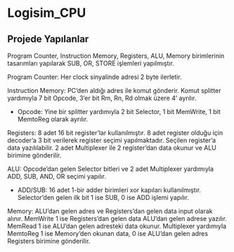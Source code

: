 # Logisim_CPU

## Projede Yapılanlar 

Program Counter, Instruction Memory, Registers, ALU, Memory birimlerinin tasarımları yapılarak SUB, OR, STORE işlemleri yapılmıştır.

Program Counter: Her clock sinyalinde adresi 2 byte ilerletir.

Instruction Memory: PC’den aldığı adres ile komut gönderir. Komut splitter yardımıyla 7 bit Opcode, 3’er bit Rm, Rn, Rd olmak üzere 4’ ayrılır.
- Opcode: Yine bir splitter yardımıyla 2 bit Selector, 1 bit MemWrite, 1 bit MemtoReg olarak ayrılır.  

Registers: 8 adet 16 bit register’lar kullanılmıştır. 8 adet register olduğu için decoder’a 3 bit verilerek register seçimi yapılmaktadır. Seçilen register’a data yazılılabilir. 2 adet Multiplexer ile 2 register’dan data okunur ve ALU birimine gönderilir.

ALU: Opcode’dan gelen Selector bitleri ve 2 adet Multiplexer yardımıyla ADD, SUB, AND, OR seçimi yapılır.
- ADD/SUB: 16 adet 1-bir adder birimleri xor kapıları kullanılmıştır. Selector’den gelen ilk bit 1 ise SUB, 0 ise ADD işlemi yapılır.

Memory: ALU’dan gelen adres ve Registers’dan gelen data input olarak alınır. MemWrite 1 ise Registers’dan gelen data ALU’dan gelen adrese yazılır. MemRead 1 ise ALU’dan gelen adresteki data okunur. Multiplexer yardımıyla MemtoReg 1 ise Memory’den okunan data, 0 ise ALU’dan gelen adres Registers birimine gönderilir.
